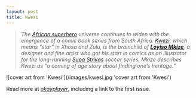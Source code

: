 ```yaml
---
layout: post
title: kwesi
---
```


> *The [African superhero](http://www.okayafrica.com/news/nigerian-superhero-graphic-novel-exo-the-legend-of-wale-williams-roye-okupe/) universe continues to widen with the emergence of a comic book series from South Africa. [Kwezi](http://kwezicomics.co.za/), which means “star” in Xhosa and Zulu, is the brainchild of [**Loyiso Mkize**](https://loyisomkize.carbonmade.com/), a designer and fine artist who got his start in comics as an illustrator for the long-running [Supa Strikas](http://www.supastrikas.co.za/) soccer series. Mkize describes Kwezi as “a coming of age story about finding one’s heritage.”*

![cover art from 'Kwesi'](/images/kwesi.jpg 'cover art from 'Kwesi')

Read more at [*okayplayer*](http://www.okayafrica.com/news/kwezi-south-african-superhero-comic-loyiso-mkize/), including a link to the first issue.